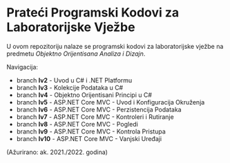 # Prateći Programski Kodovi za Laboratorijske Vježbe

U ovom repozitoriju nalaze se programski kodovi za laboratorijske vježbe na predmetu *Objektno Orijentisana Analiza i Dizajn*.

Navigacija:

- branch **lv2** - Uvod u C# i .NET Platformu
- branch **lv3** - Kolekcije Podataka u C#
- branch **lv4** - Objektno Orijentisani Principi u C#
- branch **lv5** - ASP.NET Core MVC - Uvod i Konfiguracija Okruženja
- branch **lv6** - ASP.NET Core MVC - Perzistencija Podataka
- branch **lv7** - ASP.NET Core MVC - Kontroleri i Rutiranje
- branch **lv8** - ASP.NET Core MVC - Pogledi
- branch **lv9** - ASP.NET Core MVC - Kontrola Pristupa
- branch **lv10** - ASP.NET Core MVC - Vanjski Uređaji

(Ažurirano: ak. 2021./2022. godina)
